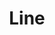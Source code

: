 --- 
title: "Line"
publishdate: "2019-3-28T16:48:46+02:00"
src: "https://365manga.net/manga/line"
image: "https://data.365manga.net/images/thumbnails/24423-line.jpg"
description: "From ADV: When popular high school student Chiko finds a cell phone, the voice on the other end tells her where she can witness a suicide! The phone doesn't stop ringing, and soon Chiko and her classmate Bando will have to race against time to save these lost souls."
---